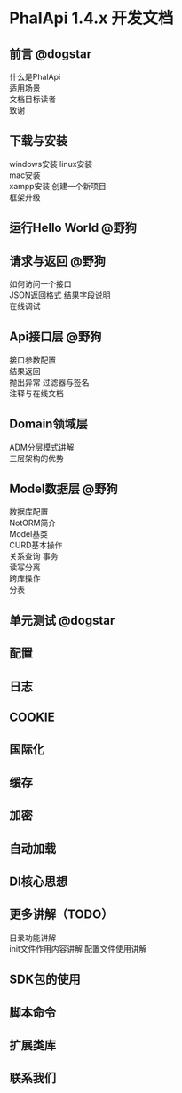 # PhalApi 1.4.x 开发文档

## 前言 @dogstar
什么是PhalApi  
适用场景  
文档目标读者  
致谢 

## 下载与安装 
windows安装
linux安装  
mac安装  
xampp安装 
创建一个新项目  
框架升级  

## 运行Hello World  @野狗

## 请求与返回  @野狗
如何访问一个接口  
JSON返回格式
结果字段说明  
在线调试  

## Api接口层  @野狗
接口参数配置  
结果返回  
抛出异常 
过滤器与签名  
注释与在线文档  

## Domain领域层  
ADM分层模式讲解  
三层架构的优势  

## Model数据层  @野狗

数据库配置  
NotORM简介  
Model基类  
CURD基本操作  
关系查询 
事务  
读写分离  
跨库操作  
分表  

## 单元测试 @dogstar

## 配置

## 日志  

## COOKIE  

## 国际化

## 缓存 

## 加密

## 自动加载  

## DI核心思想  

## 更多讲解（TODO）
目录功能讲解  
init文件作用内容讲解 
配置文件使用讲解  


## SDK包的使用  

## 脚本命令  

## 扩展类库  

## 联系我们